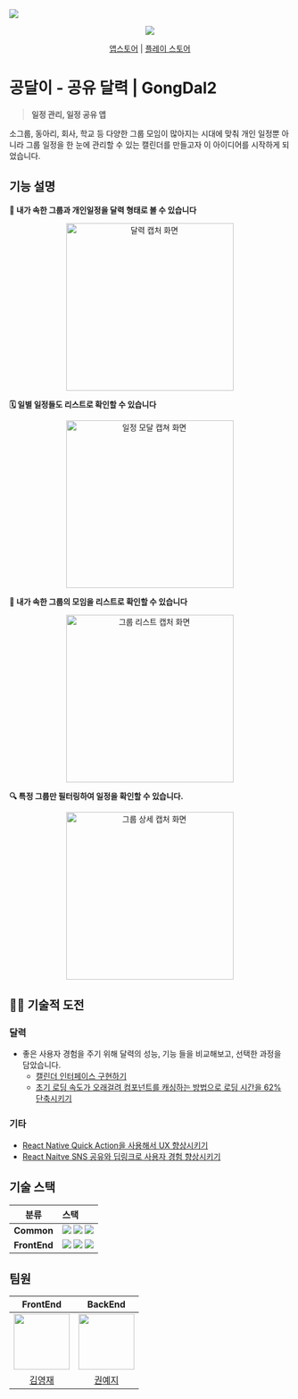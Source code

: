 <img src='https://github.com/kkkkYoungJae/GongDal2/assets/75121415/e2e121d1-cadd-4f0a-a5fb-f6da04109ea1' />

<p align='center'><a href="https://hits.seeyoufarm.com"><img src="https://hits.seeyoufarm.com/api/count/incr/badge.svg?url=https%3A%2F%2Fgithub.com%2FkkkkYoungJae%2FGongDal2&count_bg=%2379C83D&title_bg=%23555555&icon=&icon_color=%23E7E7E7&title=hits&edge_flat=false"/></a></p>

<p align='center'>
<a href=' '>앱스토어</a> | 
<a href=''>플레이 스토어</a>
</p> 


# 공달이 - 공유 달력 | GongDal2

> **일정 관리, 일정 공유 앱**

소그룹, 동아리, 회사, 학교 등 다양한 그룹 모임이 많아지는 시대에 맞춰 개인 일정뿐 아니라 그룹 일정을 한 눈에 관리할 수 있는 캘린더를 만들고자 이 아이디어를 시작하게 되었습니다.

## 기능 설명

**📌 내가 속한 그룹과 개인일정을 달력 형태로 볼 수 있습니다**

<p align='center'>
<img width="300" alt="달력 캡처 화면" src="https://github.com/kkkkYoungJae/GongDal2/assets/75121415/9e47b038-7b87-455f-bbd3-53964395695f">
</p>

**🗓️ 일별 일정들도 리스트로 확인할 수 있습니다**

<p align='center'>
<img width="300" alt="일정 모달 캡쳐 화면" src="https://github.com/kkkkYoungJae/GongDal2/assets/75121415/d9fca962-f2aa-45e9-9715-4d3199147b58">
</p>

**👥 내가 속한 그룹의 모임을 리스트로 확인할 수 있습니다**

<p align='center'>
<img width="300" alt="그룹 리스트 캡처 화면" src="https://github.com/kkkkYoungJae/GongDal2/assets/75121415/79bfe6e5-6ae5-4dce-b5e8-92068c73c9f8">
</p>

**🔍 특정 그룹만 필터링하여 일정을 확인할 수 있습니다.**

<p align='center'>
<img width="300" alt="그룹 상세 캡처 화면" src="https://github.com/kkkkYoungJae/GongDal2/assets/75121415/66c82cdd-d35b-490c-bbac-13870c7f21b8">
</p>  

## 🧑‍💻 기술적 도전 

### **달력**

- 좋은 사용자 경험을 주기 위해 달력의 성능, 기능 들을 비교해보고, 선택한 과정을 담았습니다.
    - [캘린더 인터페이스 구현하기](https://velog.io/@young-jev/%EC%BA%98%EB%A6%B0%EB%8D%94-%EC%BB%B4%ED%8F%AC%EB%84%8C%ED%8A%B8-%EC%9D%B8%ED%84%B0%ED%8E%98%EC%9D%B4%EC%8A%A4-%EA%B0%9C%EB%B0%9C)
    - [초기 로딩 속도가 오래걸려 컴포넌트를 캐싱하는 방법으로 로딩 시간을 62% 단축시키기](https://velog.io/@young-jev/React-Native-%EC%BA%98%EB%A6%B0%EB%8D%94-%EC%84%B1%EB%8A%A5-%EA%B0%9C%EC%84%A0)
 
### 기타
- [React Native Quick Action을 사용해서 UX 향상시키기](https://velog.io/@young-jev/React-Native-Quick-Action%EC%9D%84-%EC%82%AC%EC%9A%A9%ED%95%B4%EC%84%9C-UX-%ED%96%A5%EC%83%81%EC%8B%9C%ED%82%A4%EA%B8%B0)
- [React Naitve SNS 공유와 딥링크로 사용자 경험 향상시키기](https://velog.io/@young-jev/React-Naitve-SNS-%EA%B3%B5%EC%9C%A0%EC%99%80-%EB%94%A5%EB%A7%81%ED%81%AC%EB%A1%9C-%EC%82%AC%EC%9A%A9%EC%9E%90-%EA%B2%BD%ED%97%98-%ED%96%A5%EC%83%81%EC%8B%9C%ED%82%A4%EA%B8%B0)

## 기술 스택

|      분류 | 스택                                                                                                                                                                                                                                                                                                                                                                                                                                                                                                                                                                                                                                                                                                |
| :---------------: | :------------------------------------------------------------------------------------------------------------------------------------------------------------------------------------------------------------------------------------------------------------------------------------------------------------------------------------------------------------------------------------------------------------------------------------------------------------------------------------------------------------------------------------------------------------------------------------------------------------------------------------------------------------------------------------------------ |
|    **Common**     | <img src="https://img.shields.io/badge/TypeScript-5.0.2-3178C6?logo=typescript&logoColor=white&color=5C5C5C&labelColor=3178C6"/> <img src="https://img.shields.io/badge/Node.js-20.9.0-339933?logo=Node.js&color=5C5C5C&labelColor=339933&logoColor=white"/> <img src="https://img.shields.io/badge/npm-10.1.0-CB3837?logo=npm&color=5C5C5C&labelColor=CB3837"/> |
|   **FrontEnd**    | <img src="https://img.shields.io/badge/React Native-61DAFB?style=flat-square&logo=React&logoColor=black"/> <img src="https://img.shields.io/badge/React_Query-FF4154?logo=reactquery&logoColor=white"/> <img src="https://img.shields.io/badge/React_Hook_Form-EC5990?logo=reacthookform&logoColor=white"/>                                                  | 



## 팀원

|                                   FrontEnd                                   |                             BackEnd                                    |
| :--------------------------------------------------------------------------: | :---------------------------------------------------------------------------: |
| <img src="https://avatars.githubusercontent.com/u/75121415?v=4" width="100"> | <img src="https://avatars.githubusercontent.com/u/77970912?v=4" width="100"> |
|                    [김영재](https://github.com/kkkkYoungJae)                     |                    [권예지](https://github.com/kwonyeji500)          |

